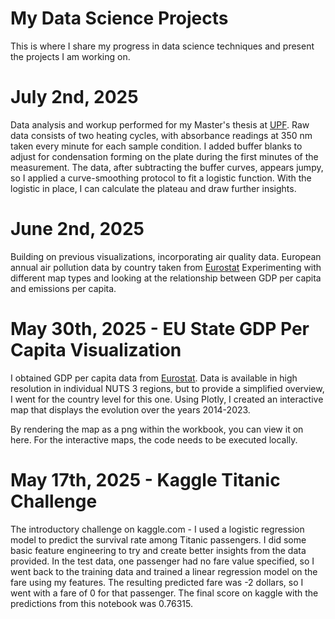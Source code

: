 # My Data Science Projects
This is where I share my progress in data science techniques and present the projects I am working on.

# July 2nd, 2025
Data analysis and workup performed for my Master's thesis at [UPF](https://www.upf.edu/en/web/masterbiomedupf).
Raw data consists of two heating cycles, with absorbance readings at 350 nm taken every minute for each sample condition. I added buffer blanks to adjust for condensation forming on the plate during the first minutes of the measurement. The data, after subtracting the buffer curves, appears jumpy, so I applied a curve-smoothing protocol to fit a logistic function. With the logistic in place, I can calculate the plateau and draw further insights.


# June 2nd, 2025
Building on previous visualizations, incorporating air quality data. European annual air pollution data by country taken from [Eurostat](https://ec.europa.eu/eurostat/databrowser/view/env_air_emis__custom_16946228/default/table?lang=en)
Experimenting with different map types and looking at the relationship between GDP per capita and emissions per capita. 


# May 30th, 2025 - EU State GDP Per Capita Visualization
I obtained GDP per capita data from [Eurostat](https://ec.europa.eu/eurostat/databrowser/view/nama_10r_3gdp/default/table?lang=en). Data is available in high resolution in individual NUTS 3 regions, but to provide a simplified overview, I went for the country level for this one. Using Plotly, I created an interactive map that displays the evolution over the years 2014-2023. 

By rendering the map as a png within the workbook, you can view it on here. For the interactive maps, the code needs to be executed locally.

# May 17th, 2025 - Kaggle Titanic Challenge
The introductory challenge on kaggle.com - I used a logistic regression model to predict the survival rate among Titanic passengers.
I did some basic feature engineering to try and create better insights from the data provided.
In the test data, one passenger had no fare value specified, so I went back to the training data and trained a linear regression model on the fare using my features. The resulting predicted fare was -2 dollars, so I went with a fare of 0 for that passenger.
The final score on kaggle with the predictions from this notebook was 0.76315.
